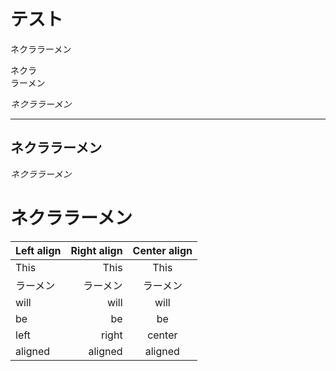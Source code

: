 # テスト
ネクララーメン

ネクラ  
ラーメン

*ネクララーメン*
***
**ネクララーメン**
---
*ネクララーメン*

# ネクララーメン
| Left align | Right align | Center align |
|:-----------|------------:|:------------:|
| This       |        This |     This     |
|ラーメン|ラーメン|ラーメン|
| will       |        will |     will     |
| be         |          be |      be      |
| left       |       right |    center    |
| aligned    |     aligned |   aligned    |
